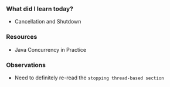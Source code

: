 ### What did I learn today?
- Cancellation and Shutdown
### Resources
- Java Concurrency in Practice
### Observations
- Need to definitely re-read the `stopping thread-based section`